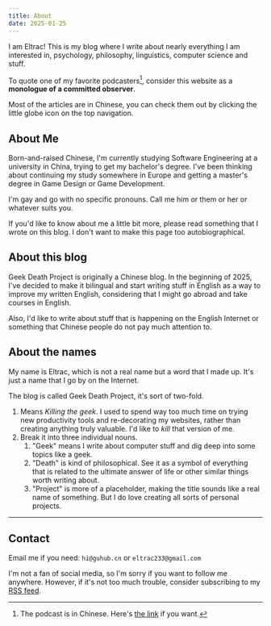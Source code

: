 ```yaml
---
title: About
date: 2025-01-25
---
```


I am Eltrac! This is my blog where I write about nearly everything I am interested in, psychology, philosophy, linguistics, computer science and stuff.

To quote one of my favorite podcasters[^1], consider this website as a **monologue of a committed observer**.

Most of the articles are in Chinese, you can check them out by clicking the little globe icon on the top navigation.

## About Me

Born-and-raised Chinese, I'm currently studying Software Engineering at a university in China, trying to get my bachelor's degree. I've been thinking about continuing my study somewhere in Europe and getting a master's degree in Game Design or Game Development.

I'm gay and go with no specific pronouns. Call me him or them or her or whatever suits you.

If you'd like to know about me a little bit more, please read something that I wrote on this blog. I don't want to make this page too autobiographical.

## About this blog

Geek Death Project is originally a Chinese blog. In the beginning of 2025, I've decided to make it bilingual and start writing stuff in English as a way to improve my written English, considering that I might go abroad and take courses in English.

Also, I'd like to write about stuff that is happening on the English Internet or something that Chinese people do not pay much attention to.

## About the names

My name is Eltrac, which is not a real name but a word that I made up. It's just a name that I go by on the Internet.

The blog is called Geek Death Project, it's sort of two-fold.

1. Means *Killing the geek*. I used to spend way too much time on trying new productivity tools and re-decorating my websites, rather than creating anything truly valuable. I'd like to *kill* that version of me.
2. Break it into three individual nouns.
   1. "Geek" means I write about computer stuff and dig deep into some topics like a geek.
   2. "Death" is kind of philosophical. See it as a symbol of everything that is related to the ultimate answer of life or other similar things worth writing about.
   3. "Project" is more of a placeholder, making the title sounds like a real name of something. But I do love creating all sorts of personal projects.

---

## Contact

Email me if you need: `hi@guhub.cn` or `eltrac233@gmail.com`

I'm not a fan of social media, so I'm sorry if you want to follow me anywhere. However, if it's not too much trouble, consider subscribing to my [RSS feed](/en/posts/index.xml).

[^1]: The podcast is in Chinese. Here's [the link](https://podcasts.apple.com/cn/podcast/%E7%8B%AC%E6%A0%91%E4%B8%8D%E6%88%90%E6%9E%97/id1711052890) if you want.
